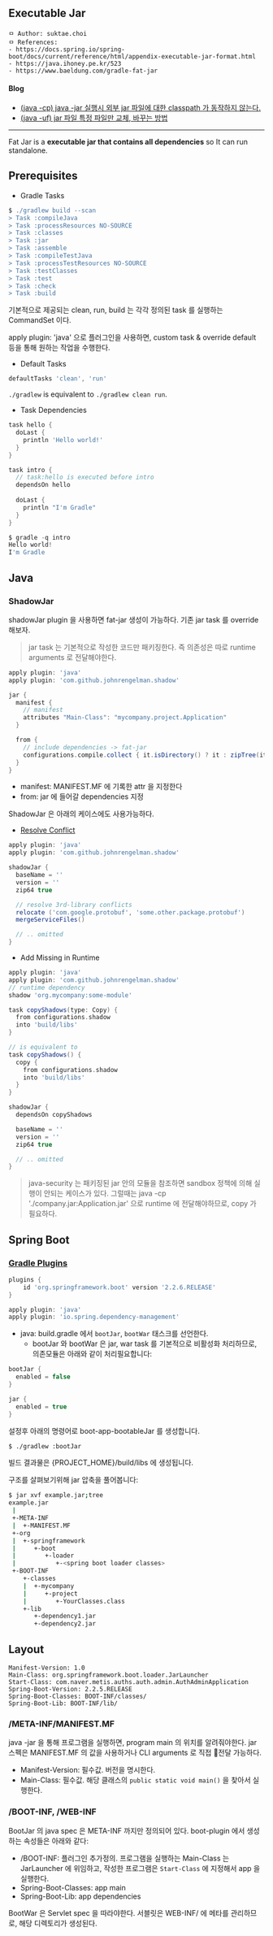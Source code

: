 ## Executable Jar

```
ㅁ Author: suktae.choi
ㅁ References:
- https://docs.spring.io/spring-boot/docs/current/reference/html/appendix-executable-jar-format.html
- https://java.ihoney.pe.kr/523
- https://www.baeldung.com/gradle-fat-jar
```

#### Blog

- [(java -cp) java -jar 실행시 외부 jar 파일에 대한 classpath 가 동작하지 않는다.](https://minchangdev.wordpress.com/2014/04/16/)
- [(java -uf) jar 파일 특정 파일만 교체, 바꾸는 방법](https://jun7222.tistory.com/583)

***

Fat Jar is a **executable jar that contains all dependencies** so It can run standalone.

## Prerequisites

- Gradle Tasks

```groovy
$ ./gradlew build --scan
> Task :compileJava
> Task :processResources NO-SOURCE
> Task :classes
> Task :jar
> Task :assemble
> Task :compileTestJava
> Task :processTestResources NO-SOURCE
> Task :testClasses
> Task :test
> Task :check
> Task :build
```

기본적으로 제공되는 clean, run, build 는 각각 정의된 task 를 실행하는 CommandSet 이다.

apply plugin: 'java' 으로 플러그인을 사용하면, custom task & override default 등을 통해 원하는 작업을 수행한다.

- Default Tasks

```groovy
defaultTasks 'clean', 'run'
```

`./gradlew` is equivalent to `./gradlew clean run`.

- Task Dependencies

```groovy
task hello {
  doLast {
    println 'Hello world!'
  }
}

task intro {
  // task:hello is executed before intro
  dependsOn hello
  
  doLast {
    println "I'm Gradle"
  }
}

$ gradle -q intro
Hello world!
I'm Gradle
```

## Java

### ShadowJar

shadowJar plugin 을 사용하면 fat-jar 생성이 가능하다. 기존 jar task 를 override 해보자.

> jar task 는 기본적으로 작성한 코드만 패키징한다. 즉 의존성은 따로 runtime arguments 로 전달해야한다.

```groovy
apply plugin: 'java'
apply plugin: 'com.github.johnrengelman.shadow'

jar {
  manifest {
    // manifest
    attributes "Main-Class": "mycompany.project.Application"
  }

  from {
    // include dependencies -> fat-jar
    configurations.compile.collect { it.isDirectory() ? it : zipTree(it) }
  }
}
```

- manifest: MANIFEST.MF 에 기록한 attr 을 지정한다
- from: jar 에 들어갈  dependencies 지정

ShadowJar 은 아래의 케이스에도 사용가능하다.

- [Resolve Conflict](https://medium.com/@ruijiang/using-gradle-shadow-plugin-to-resolve-java-version-conflict-183bd6ea4228)

```groovy
apply plugin: 'java'
apply plugin: 'com.github.johnrengelman.shadow'

shadowJar {
  baseName = ''
  version = ''
  zip64 true

  // resolve 3rd-library conflicts
  relocate ('com.google.protobuf', 'some.other.package.protobuf')
  mergeServiceFiles()

  // .. omitted
}
```

- Add Missing in Runtime

```groovy
apply plugin: 'java'
apply plugin: 'com.github.johnrengelman.shadow'
// runtime dependency
shadow 'org.mycompany:some-module'

task copyShadows(type: Copy) {
  from configurations.shadow
  into 'build/libs'
}

// is equivalent to
task copyShadows() {
  copy {
    from configurations.shadow
    into 'build/libs'
  }
}

shadowJar {
  dependsOn copyShadows

  baseName = ''
  version = ''
  zip64 true

  // .. omitted
}
```

> java-security 는 패키징된 jar 안의 모듈을 참조하면 sandbox 정책에 의해 실행이 안되는 케이스가 있다. 그럴때는 java -cp './company.jar:Application.jar' 으로 runtime 에 전달해야하므로, copy 가 필요하다.

## Spring Boot

### [Gradle Plugins](https://docs.spring.io/spring-boot/docs/current/gradle-plugin/reference/html/)

```groovy
plugins {
	id 'org.springframework.boot' version '2.2.6.RELEASE'
}

apply plugin: 'java'
apply plugin: 'io.spring.dependency-management'
```

- java: build.gradle 에서 `bootJar`, `bootWar` 태스크를 선언한다.
  - bootJar 와 bootWar 은 jar, war task 를 기본적으로 비활성화 처리하므로, 의존모듈은 아래와 같이 처리필요합니다:

```groovy
bootJar {
  enabled = false
}

jar {
  enabled = true 
}
```

설정후 아래의 명령어로 boot-app-bootableJar 를 생성합니다.

```bash
$ ./gradlew :bootJar
```

빌드 결과물은 {PROJECT_HOME}/build/libs 에 생성됩니다.

구조를 살펴보기위해 jar 압축을 풀어봅니다:

```bash
$ jar xvf example.jar;tree
example.jar
 |
 +-META-INF
 |  +-MANIFEST.MF
 +-org
 |  +-springframework
 |     +-boot
 |        +-loader
 |           +-<spring boot loader classes>
 +-BOOT-INF
    +-classes
    |  +-mycompany
    |     +-project
    |        +-YourClasses.class
    +-lib
       +-dependency1.jar
       +-dependency2.jar
```

## Layout

```
Manifest-Version: 1.0
Main-Class: org.springframework.boot.loader.JarLauncher
Start-Class: com.naver.metis.auths.auth.admin.AuthAdminApplication
Spring-Boot-Version: 2.2.5.RELEASE
Spring-Boot-Classes: BOOT-INF/classes/
Spring-Boot-Lib: BOOT-INF/lib/
```

### /META-INF/MANIFEST.MF

java -jar 을 통해 프로그램을 실행하면, program main 의 위치를 알려줘야한다. jar 스펙은 MANIFEST.MF 의 값을 사용하거나 CLI arguments 로 직접 전달 가능하다.

- Manifest-Version: 필수값. 버전을 명시한다.
- Main-Class: 필수값. 해당 클래스의 `public static void main()` 을 찾아서 실행한다.

### /BOOT-INF, /WEB-INF

BootJar 의 java spec 은 META-INF 까지만 정의되어 있다. boot-plugin 에서 생성하는 속성들은 아래와 같다:

- /BOOT-INF: 플러그인 추가정의. 프로그램을 실행하는 Main-Class 는 JarLauncher 에 위임하고, 작성한 프로그램은 `Start-Class` 에 지정해서 app 을 실행한다.
- Spring-Boot-Classes: app main
- Spring-Boot-Lib: app dependencies

BootWar 은 Servlet spec 을 따라야한다. 서블릿은 WEB-INF/ 에 메타를 관리하므로, 해당 디렉토리가 생성된다.

